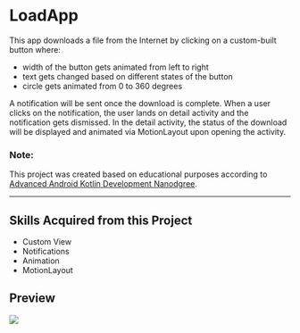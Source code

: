 # LoadApp <br>
This app downloads a file from the Internet by clicking on a custom-built button where:
<ul>
  <li>width of the button gets animated from left to right</li>
  <li>text gets changed based on different states of the button</li>
  <li>circle gets animated from 0 to 360 degrees</li>
</ul>
A notification will be sent once the download is complete. When a user clicks on the notification, the user lands on detail activity and the notification gets dismissed. 
In the detail activity, the status of the download will be displayed and animated via MotionLayout upon opening the activity.

### Note:
This project was created based on educational purposes according to [Advanced Android Kotlin Development Nanodgree](https://www.udacity.com/course/android-kotlin-developer-nanodegree--nd940).
<br>
<hr>

## Skills Acquired from this Project
<ul>
  <li>Custom View</li>
  <li>Notifications</li>
  <li>Animation</li>
  <li>MotionLayout</li>
</ul>

## Preview
<img src="https://github.com/MohamedSamir21/LoadApp/assets/75276673/cee5592b-3ee0-4b74-8686-ee78b613b2d4">

